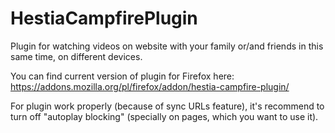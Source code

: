 # HestiaCampfirePlugin
Plugin for watching videos on website with your family or/and friends in this same time, on different devices.


You can find current version of plugin for Firefox here: https://addons.mozilla.org/pl/firefox/addon/hestia-campfire-plugin/

For plugin work properly (because of sync URLs feature), it's recommend to turn off "autoplay blocking" (specially on pages, which you want to use it).
